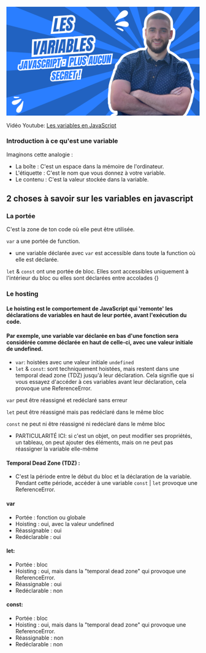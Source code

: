 ![Texte alternatif](https://github.com/yamsdmc/formation-javascript/blob/main/variables/image.png?raw=true)

Vidéo Youtube: [Les variables en JavaScript](https://www.youtube.com/watch?v=aWD4BqZTjP8)

### Introduction à ce qu'est une variable

Imaginons cette analogie :

- La boîte : C'est un espace dans la mémoire de l'ordinateur.
- L'étiquette : C'est le nom que vous donnez à votre variable.
- Le contenu : C'est la valeur stockée dans la variable.

## 2 choses à savoir sur les variables en javascript

### La portée

C'est la zone de ton code où elle peut être utilisée.


`var` a une portée de function.
-   une variable déclarée avec `var` est accessible dans toute la function où elle est déclarée.

`let` & `const` ont une portée de bloc. Elles sont accessibles uniquement à l'intérieur du bloc ou elles sont déclarées entre accolades {}

### Le hosting
#### Le hoisting est le comportement de JavaScript qui 'remonte' les déclarations de variables en haut de leur portée, avant l'exécution du code.
#### Par exemple, une variable var déclarée en bas d'une fonction sera considérée comme déclarée en haut de celle-ci, avec une valeur initiale de undefined.
- `var`: hoistées avec une valeur initiale `undefined`
- `let` & `const`: sont techniquement hoistées, mais restent dans une temporal dead zone (TDZ) jusqu'à leur déclaration. Cela signifie que si vous essayez d'accéder à ces variables avant leur déclaration, cela provoque une ReferenceError.

`var` peut être réassigné et redéclaré sans erreur

`let` peut être réassigné mais pas redéclaré dans le même bloc

`const` ne peut ni être réassigné ni redéclaré dans le même bloc
-   PARTICULARITÉ ICI: si c'est un objet, on peut modifier ses propriétés, un tableau, on peut ajouter des éléments, mais on ne peut pas réassigner la variable elle-même

#### Temporal Dead Zone (TDZ) :

- C'est la période entre le début du bloc et la déclaration de la variable.
  Pendant cette période, accéder à une variable `const` | `let` provoque une ReferenceError.

#### var
- Portée : fonction ou globale
- Hoisting : oui, avec la valeur undefined
- Réassignable : oui
- Redéclarable : oui


#### let:
- Portée : bloc
- Hoisting : oui, mais dans la "temporal dead zone" qui provoque une ReferenceError.
- Réassignable : oui
- Redéclarable : non


#### const:
- Portée : bloc
- Hoisting : oui, mais dans la "temporal dead zone" qui provoque une ReferenceError.
- Réassignable : non
- Redéclarable : non
